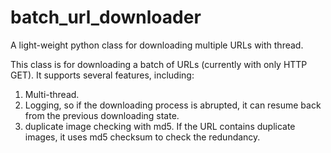 # batch_url_downloader
A light-weight python class for downloading multiple URLs with thread.

This class is for downloading a batch of URLs (currently with only HTTP GET).
It supports several features, including:
1. Multi-thread.
2. Logging, so if the downloading process is abrupted, it can resume back from the previous downloading state.
3. duplicate image checking with md5. If the URL contains duplicate images, it uses md5 checksum to check the redundancy.


